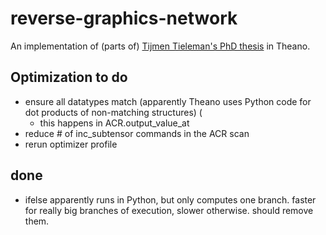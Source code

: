 reverse-graphics-network
========================

An implementation of (parts of) [Tijmen Tieleman's PhD thesis](http://www.cs.toronto.edu/~tijmen/tijmen_thesis.pdf) in Theano.

## Optimization to do

- ensure all datatypes match (apparently Theano uses Python code for dot products of non-matching structures) (
    - this happens in ACR.output_value_at
- reduce # of inc_subtensor commands in the ACR scan
- rerun optimizer profile


## done
- ifelse apparently runs in Python, but only computes one branch. faster for really big branches of execution, slower otherwise. should remove them.

